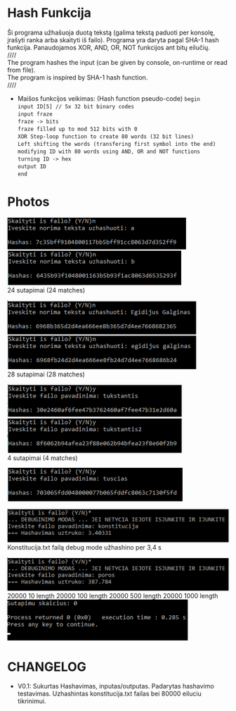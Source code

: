 # Hash Funkcija
 Ši programa užhašuoja duotą tekstą (galima tekstą paduoti per konsolę, įrašyti ranka arba skaityti iš failo). Programa yra daryta pagal SHA-1 hash funkcija. Panaudojamos XOR, AND, OR, NOT funkcijos ant bitų eilučių.  
////  
The program hashes the input (can be given by console, on-runtime or read from file).  
The program is inspired by SHA-1 hash function.  
////   
  
- Maišos funkcijos veikimas: (Hash function pseudo-code)
  `begin`   
    `input ID[5] // 5x 32 bit binary codes`  
    `input fraze`  
    `fraze -> bits`  
    `fraze filled up to mod 512 bits with 0`  
    `XOR Step-loop function to create 80 words (32 bit lines)`  
    `Left shifting the words (transfering first symbol into the end)`   
    `modifying ID with 80 words using AND, OR and NOT functions`  
    `turning ID -> hex`  
    `output ID`  
  `end`
  
# Photos
![](pic1.png)  
![](pic2.png)  
24 sutapimai (24 matches)  
  
![](pic3.png)  
![](pic4.png)  
28 sutapimai (28 matches)  
  
![](pic5.png)  
![](pic6.png)  
4 sutapimai (4 matches)  
  
![](pic7.png)  

![](pic8.png)  
Konstitucija.txt failą debug mode užhashino per 3,4 s  
  
![](pic9.png)  
20000 10 
length 20000 
100 length 
20000 500 length 
20000 1000 length  
![](pic10.png)  



# CHANGELOG
- V0.1: Sukurtas Hashavimas, inputas/outputas. Padarytas hashavimo testavimas. Uzhashintas konstitucija.txt failas bei 80000 eiluciu tikrinimui.
